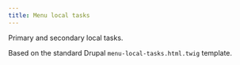 ```yaml
---
title: Menu local tasks
---
```

Primary and secondary local tasks.

Based on the standard Drupal `menu-local-tasks.html.twig` template.
